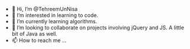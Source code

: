 - 👋 Hi, I’m @TehreemUnNisa
- 👀 I’m interested in learning to code.
- 🌱 I’m currently learning algorithms.
- 💞️ I’m looking to collaborate on projects involving jQuery and JS. A little bit of Java as well.
- 📫 How to reach me ...

<!---
TehreemUnNisa/TehreemUnNisa is a ✨ special ✨ repository because its `README.md` (this file) appears on your GitHub profile.
You can click the Preview link to take a look at your changes.
--->
